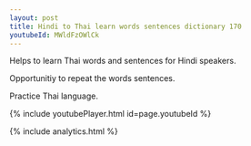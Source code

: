```yaml
---
layout: post
title: Hindi to Thai learn words sentences dictionary 170 
youtubeId: MWldFzOWlCk
---
```

 
 
Helps to learn Thai words and sentences for Hindi speakers.

Opportunitiy to repeat the words sentences. 

Practice Thai language. 
 
{% include youtubePlayer.html id=page.youtubeId %}
 
 
{% include analytics.html %}